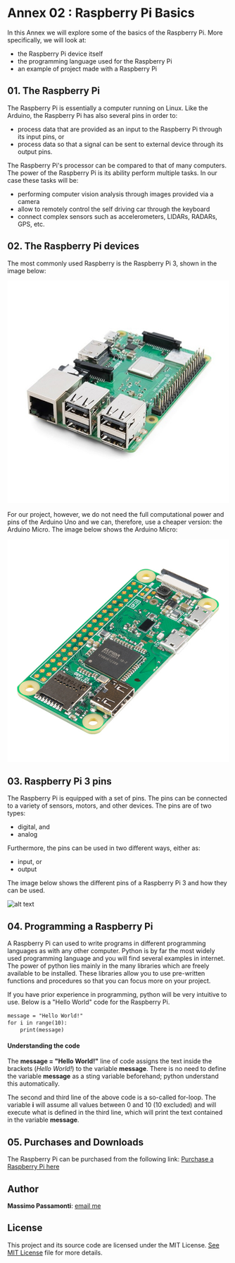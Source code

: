 [image1]: ./images/raspberry_pi_3.jpg
[image2]: ./images/raspberry_pi_zero.jpg
[image3]: ./images/raspberry_pi_pins.jp

# Annex 02 : Raspberry Pi Basics

In this Annex we will explore some of the basics of the Raspberry Pi. More specifically, we will look at:

* the Raspberry Pi device itself
* the programming language used for the Raspberry Pi
* an example of project made with a Raspberry Pi

## 01. The Raspberry Pi

The Raspberry Pi is essentially a computer running on Linux. Like the Arduino, the Raspberry Pi has also several pins in order to:
* process data that are provided as an input to the Raspberry Pi through its input pins, or
* process data so that a signal can be sent to external device through its output pins.

The Raspberry Pi's processor can be compared to that of many computers. The power of the Raspberry Pi is its ability perform multiple tasks. In our case these tasks will be:
* performing computer vision analysis through images provided via a camera
* allow to remotely control the self driving car through the keyboard
* connect complex sensors such as accelerometers, LIDARs, RADARs, GPS, etc.

## 02. The Raspberry Pi devices

The most commonly used Raspberry is the Raspberry Pi 3, shown in the image below:

![alt text][image1]

For our project, however, we do not need the full computational power and pins of the Arduino Uno and we can, therefore, use a cheaper version: the Arduino Micro. The image below shows the Arduino Micro:

![alt text][image2]

## 03. Raspberry Pi 3 pins

The Raspberry Pi is equipped with a set of pins. The pins can be connected to a variety of sensors, motors, and other devices. The pins are of two types:
* digital, and
* analog

Furthermore, the pins can be used in two different ways, either as:
* input, or
* output

The image below shows the different pins of a Raspberry Pi 3 and how they can be used.

![alt text][image3]

## 04. Programming a Raspberry Pi

A Raspberry Pi can used to write programs in different programming languages as with any other computer. Python is by far the most widely used programming language and you will find several examples in internet. The power of python lies mainly in the many libraries which are freely available to be installed. These libraries allow you to use pre-written functions and procedures so that you can focus more on your project.

If you have prior experience in programming, python will be very intuitive to use. Below is a "Hello World" code for the Raspberry Pi.

```
message = "Hello World!"
for i in range(10):
    print(message)
```

#### Understanding the code

The **message = "Hello World!"** line of code assigns the text inside the brackets (*Hello World!*) to the variable **message**. There is no need to define the variable **message** as a sting variable beforehand; python understand this automatically.

The second and third line of the above code is a so-called for-loop. The variable **i** will assume all values between 0 and 10 (10 excluded) and will execute what is defined in the third line, which will print the text contained in the variable **message**.

## 05. Purchases and Downloads
The Raspberry Pi can be purchased from the following link:
[Purchase a Raspberry Pi here](https://www.raspberrypi.org/products/)

## Author

**Massimo Passamonti**: [email me](me@massimoslab.com)

## License

This project and its source code are licensed under the MIT License. [See MIT License](https://github.com/github/choosealicense.com/blob/gh-pages/LICENSE.md) file for more details.
